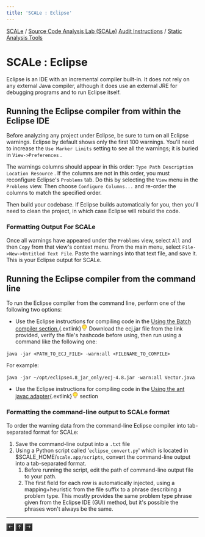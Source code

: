 ```yaml
---
title: 'SCALe : Eclipse'
---
```

 [SCALe](index.md) / [Source Code Analysis Lab (SCALe)](Welcome.md) [Audit Instructions](Audit-Instructions.md) / [Static Analysis Tools](Static-Analysis-Tools.md)
<!-- <legal> -->
<!-- SCALe version r.6.5.5.1.A -->
<!--  -->
<!-- Copyright 2021 Carnegie Mellon University. -->
<!--  -->
<!-- NO WARRANTY. THIS CARNEGIE MELLON UNIVERSITY AND SOFTWARE ENGINEERING -->
<!-- INSTITUTE MATERIAL IS FURNISHED ON AN "AS-IS" BASIS. CARNEGIE MELLON -->
<!-- UNIVERSITY MAKES NO WARRANTIES OF ANY KIND, EITHER EXPRESSED OR -->
<!-- IMPLIED, AS TO ANY MATTER INCLUDING, BUT NOT LIMITED TO, WARRANTY OF -->
<!-- FITNESS FOR PURPOSE OR MERCHANTABILITY, EXCLUSIVITY, OR RESULTS -->
<!-- OBTAINED FROM USE OF THE MATERIAL. CARNEGIE MELLON UNIVERSITY DOES NOT -->
<!-- MAKE ANY WARRANTY OF ANY KIND WITH RESPECT TO FREEDOM FROM PATENT, -->
<!-- TRADEMARK, OR COPYRIGHT INFRINGEMENT. -->
<!--  -->
<!-- Released under a MIT (SEI)-style license, please see COPYRIGHT file or -->
<!-- contact permission@sei.cmu.edu for full terms. -->
<!--  -->
<!-- [DISTRIBUTION STATEMENT A] This material has been approved for public -->
<!-- release and unlimited distribution.  Please see Copyright notice for -->
<!-- non-US Government use and distribution. -->
<!--  -->
<!-- DM19-1274 -->
<!-- </legal> -->

SCALe : Eclipse
================

Eclipse is an IDE with an incremental compiler built-in. It does not
rely on any external Java compiler, although it does use an external JRE
for debugging programs and to run Eclipse itself.

Running the Eclipse compiler from within the Eclipse IDE
---------------------------------------------------------

Before analyzing any project under Eclipse, be sure to turn on all
Eclipse warnings.  Eclipse by default shows only the first 100 warnings.
You'll need to increase the
`Use Marker Limits` setting to see all the
warnings; it is buried in
`View->Preferences` .

The warnings columns should appear in this order:
`Type Path Description Location Resource` . If the columns are not in
this order, you must reconfigure Eclipse's `Problems`  tab. Do this by
selecting the  `View`  menu in the  `Problems`  view. Then choose
`Configure Columns...`  and re-order the columns to match the specified
order.

Then build your codebase. If Eclipse builds automatically for you, then
you'll need to clean the project, in which case Eclipse will rebuild the
code.

### Formatting Output For SCALe

Once all warnings have appeared under the `Problems` view, select `All`
and then `Copy` from that view's context menu. From the main menu,
select `File->New->Untitled Text File`. Paste the warnings into that
text file, and save it. This is your Eclipse output for SCALe.

Running the Eclipse compiler from the command line
--------------------------------------------------

To run the Eclipse compiler from the command line, perform one of the
following two options:

-   Use the Eclipse instructions for compiling code in the [Using the Batch compiler section.](http://help.eclipse.org/neon/index.jsp?topic=%2Forg.eclipse.jdt.doc.user%2Ftasks%2Ftask-using_batch_compiler.htm){.extlink}![(lightbulb)](images/icons/emoticons/lightbulb_on.png) Download
    the ecj.jar file from the link provided, verify the file's hashcode
    before using, then run using a command like the following one:

`java -jar <PATH_TO_ECJ_FILE> -warn:all <FILENAME_TO_COMPILE>`

For example:

`java -jar ~/opt/eclipse4.8_jar_only/ecj-4.8.jar -warn:all Vector.java`

-   Use the Eclipse instructions for compiling code in the [Using the ant javac adapter](http://help.eclipse.org/neon/index.jsp?topic=%2Forg.eclipse.jdt.doc.user%2Ftasks%2Ftask-ant_javac_adapter.htm){.extlink}![(lightbulb)](images/icons/emoticons/lightbulb_on.png) section

### Formatting the command-line output to SCALe format

To order the warning data from the command-line Eclipse compiler into
tab-separated format for SCALe:

1.  Save the command-line output into a `.txt` file
2.  Using a Python script called '`eclipse_convert.py`' which is located
    in \$SCALE\_HOME/`scale.app/scripts`, convert the command-line
    output into a tab-separated format.
    1.  Before running the script, edit the path of command-line output
        file to your path.
    2.  The first field for each row is automatically injected, using a
        mapping+heuristic from the file suffix to a phrase describing a
        problem type. This mostly provides the same problem type phrase
        given from the Eclipse IDE (GUI) method, but it's possible the
        phrases won't always be the same.

------------------------------------------------------------------------

[![](attachments/arrow_left.png)](Understand.md)
[![](attachments/arrow_up.png)](Static-Analysis-Tools.md)
[![](attachments/arrow_right.png)](FindBugs-SpotBugs.md)
